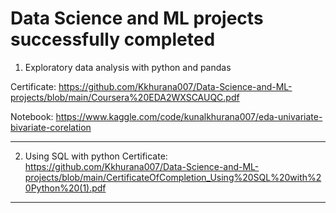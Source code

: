 # Data Science and ML projects successfully completed

1. Exploratory data analysis with python and pandas

Certificate: https://github.com/Kkhurana007/Data-Science-and-ML-projects/blob/main/Coursera%20EDA2WXSCAUQC.pdf

Notebook: https://www.kaggle.com/code/kunalkhurana007/eda-univariate-bivariate-corelation  

   
---------------------------------------------------

2. Using SQL with python
Certificate: https://github.com/Kkhurana007/Data-Science-and-ML-projects/blob/main/CertificateOfCompletion_Using%20SQL%20with%20Python%20(1).pdf
------------------------------------------------------




